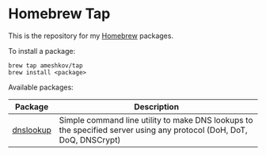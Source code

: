 # Homebrew Tap

This is the repository for my [Homebrew](http://brew.sh/) packages.

To install a package:

```
brew tap ameshkov/tap
brew install <package>
```

Available packages:

Package|Description
---|---
[dnslookup](https://github.com/ameshkov/dnslookup)|Simple command line utility to make DNS lookups to the specified server using any protocol (DoH, DoT, DoQ, DNSCrypt)
